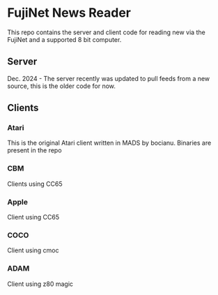 # FujiNet News Reader
This repo contains the server and client code for reading new via the FujiNet and a supported 8 bit computer.


## Server
Dec. 2024 - The server recently was updated to pull feeds from a new source, this is the older code for now.


## Clients

### Atari
This is the original Atari client written in MADS by bocianu. Binaries are present in the repo

### CBM
Clients using CC65

### Apple
Client using CC65

### COCO
Client using cmoc

### ADAM
Client using z80 magic

 
